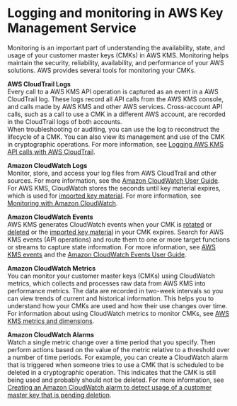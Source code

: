 # Logging and monitoring in AWS Key Management Service<a name="security-logging-monitoring"></a>

Monitoring is an important part of understanding the availability, state, and usage of your customer master keys \(CMKs\) in AWS KMS\. Monitoring helps maintain the security, reliability, availability, and performance of your AWS solutions\. AWS provides several tools for monitoring your CMKs\.

**AWS CloudTrail Logs**  
Every call to a AWS KMS API operation is captured as an event in a AWS CloudTrail log\. These logs record all API calls from the AWS KMS console, and calls made by AWS KMS and other AWS services\. Cross\-account API calls, such as a call to use a CMK in a different AWS account, are recorded in the CloudTrail logs of both accounts\.  
When troubleshooting or auditing, you can use the log to reconstruct the lifecycle of a CMK\. You can also view its management and use of the CMK in cryptographic operations\. For more information, see [Logging AWS KMS API calls with AWS CloudTrail](logging-using-cloudtrail.md)\.

**Amazon CloudWatch Logs**  
Monitor, store, and access your log files from AWS CloudTrail and other sources\. For more information, see the [Amazon CloudWatch User Guide](https://docs.aws.amazon.com/AmazonCloudWatch/latest/monitoring/)\.  
For AWS KMS, CloudWatch stores the seconds until key material expires, which is used for [imported key material](importing-keys.md)\. For more information, see [Monitoring with Amazon CloudWatch](monitoring-cloudwatch.md)\.

**Amazon CloudWatch Events**  
AWS KMS generates CloudWatch events when your CMK is [rotated](rotate-keys.md) or [deleted](deleting-keys.md) or the [imported key material](importing-keys.md) in your CMK expires\. Search for AWS KMS events \(API operations\) and route them to one or more target functions or streams to capture state information\. For more information, see [AWS KMS events](monitoring-cloudwatch.md#kms-events) and the [Amazon CloudWatch Events User Guide](https://docs.aws.amazon.com/AmazonCloudWatch/latest/events/)\.

**Amazon CloudWatch Metrics**  
You can monitor your customer master keys \(CMKs\) using CloudWatch metrics, which collects and processes raw data from AWS KMS into performance metrics\. The data are recorded in two\-week intervals so you can view trends of current and historical information\. This helps you to understand how your CMKs are used and how their use changes over time\. For information about using CloudWatch metrics to monitor CMKs, see [AWS KMS metrics and dimensions](monitoring-cloudwatch.md#kms-metrics-dimensions)\.

**Amazon CloudWatch Alarms**  
Watch a single metric change over a time period that you specify\. Then perform actions based on the value of the metric relative to a threshold over a number of time periods\. For example, you can create a CloudWatch alarm that is triggered when someone tries to use a CMK that is scheduled to be deleted in a cryptographic operation\. This indicates that the CMK is still being used and probably should not be deleted\. For more information, see [Creating an Amazon CloudWatch alarm to detect usage of a customer master key that is pending deletion](deleting-keys-creating-cloudwatch-alarm.md)\.